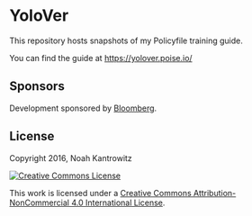 # YoloVer

This repository hosts snapshots of my Policyfile training guide.

You can find the guide at https://yolover.poise.io/

## Sponsors

Development sponsored by [Bloomberg](http://www.bloomberg.com/company/technology/).

## License

Copyright 2016, Noah Kantrowitz

[![Creative Commons License](https://i.creativecommons.org/l/by-nc/4.0/88x31.png)](http://creativecommons.org/licenses/by-nc/4.0/)

This work is licensed under a [Creative Commons Attribution-NonCommercial 4.0 International License](http://creativecommons.org/licenses/by-nc/4.0/).
